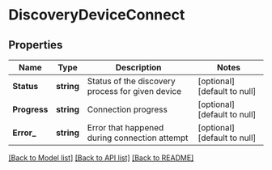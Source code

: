 # DiscoveryDeviceConnect

## Properties
Name | Type | Description | Notes
------------ | ------------- | ------------- | -------------
**Status** | **string** | Status of the discovery process for given device | [optional] [default to null]
**Progress** | **string** | Connection progress | [optional] [default to null]
**Error_** | **string** | Error that happened during connection attempt | [optional] [default to null]

[[Back to Model list]](../README.md#documentation-for-models) [[Back to API list]](../README.md#documentation-for-api-endpoints) [[Back to README]](../README.md)


